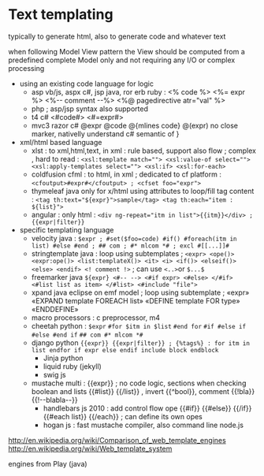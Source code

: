 # Text templating

typically to generate html, also to generate code and whatever text

when following Model View pattern the View should be computed from a predefined complete Model only and not requiring any I/O or complex processing

* using an existing code language for logic
  * asp vb/js, aspx c#, jsp java, ror erb ruby : <% code %> <%= expr %> <%-- comment --%> <%@ pagedirective atr="val" %>
  * php <?code?> <?=expr?> ; asp/jsp syntax also supported
  * t4 c# <#code#> <#=expr#>
  * mvc3 razor c# @expr @code @{mlines code} @(expr) no close marker, nativelly understand c# semantic of }
* xml/html based language
  * xlst : to xml,html,text, in xml : rule based, support also flow  ; complex , hard to read : `<xsl:template match=""> <xsl:value-of select=""> <xsl:apply-templates select=""> <xsl:if> <xsl:for-each>`
  * coldfusion cfml : to html, in xml ; dedicated to cf platform : `<cfoutput>#expr#</cfoutput> ; <cfset foo="expr">`
  * thymeleaf java only for x/html using attributes to loop/fill tag content : `<tag th:text="${expr}">sample</tag> <tag th:each="item : ${list}">`
  * angular : only html : `<div ng-repeat="itm in list">{{itm}}</div> ; {{expr|filter}}`
* specific templating language
  * velocity java : `$expr ; #set($foo=code) #if() #foreach(itm in list) #else #end ; ## com ; #* mlcom *# ; excl #[[...]]#`
  * stringtemplate java : loop using subtemplates ; `<expr> <ope()> <expr:ope()> <list:templateX()> <it> <i> <if()> <elseif()> <else> <endif> <! comment !>` ; can use `<..>`or `$...$` 
  * freemarker java `${expr} <#-- --> <#if expr> <#else> </#if> <#list list as item> </#list> <#include "file">`
  * xpand java eclipse on emf model ; loop using subtemplate ; &laquo;expr&raquo; &laquo;EXPAND template FOREACH list&raquo; &laquo;DEFINE template FOR type&raquo; &laquo;ENDDEFINE&raquo;
  * macro processors : c preprocessor, m4
  * cheetah python : `$expr` `#for $itm in $list` `#end for` `#if #else if #else #end if` `## com #* mlcom *#`
  * django python `{{expr}} {{expr|filter}} ; {%tags%} : for itm in list endfor if expr else endif include block endblock`
    * Jinja python
    * liquid ruby (jekyll)
    * swig js
  * mustache multi : {{expr}} ; no code logic, sections when checking boolean and lists  {{#list}} {{/list}} , invert {{^bool}}, comment {{!bla}} {{!--blabla--}}
    * handlebars js 2010 : add control flow ope {{#if}} {{#else}} {{/if}} {{#each list}} {{/each}} ; can define its own opes
    * hogan js : fast mustache compiler, also command line node.js

http://en.wikipedia.org/wiki/Comparison_of_web_template_engines
http://en.wikipedia.org/wiki/Web_template_system

engines from Play (java)
